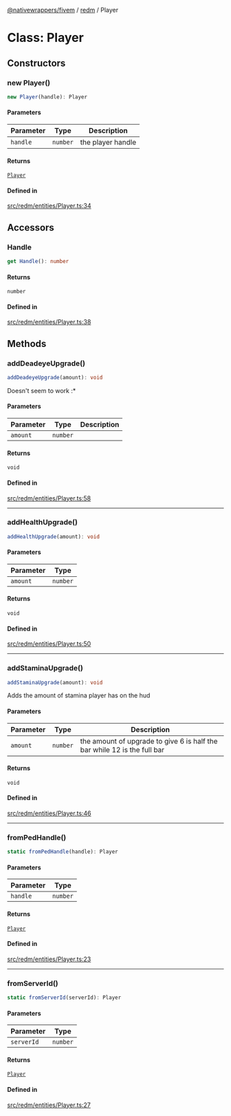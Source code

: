 [@nativewrappers/fivem](../../README.md) / [redm](../README.md) / Player

# Class: Player

## Constructors

### new Player()

```ts
new Player(handle): Player
```

#### Parameters

| Parameter | Type | Description |
| ------ | ------ | ------ |
| `handle` | `number` | the player handle |

#### Returns

[`Player`](Player.md)

#### Defined in

[src/redm/entities/Player.ts:34](https://github.com/nativewrappers/fivem/blob/2d4fa96d0a81695a673fe4c595d3abfefbf554a5/src/redm/entities/Player.ts#L34)

## Accessors

### Handle

```ts
get Handle(): number
```

#### Returns

`number`

#### Defined in

[src/redm/entities/Player.ts:38](https://github.com/nativewrappers/fivem/blob/2d4fa96d0a81695a673fe4c595d3abfefbf554a5/src/redm/entities/Player.ts#L38)

## Methods

### addDeadeyeUpgrade()

```ts
addDeadeyeUpgrade(amount): void
```

Doesn't seem to work :*

#### Parameters

| Parameter | Type | Description |
| ------ | ------ | ------ |
| `amount` | `number` |  |

#### Returns

`void`

#### Defined in

[src/redm/entities/Player.ts:58](https://github.com/nativewrappers/fivem/blob/2d4fa96d0a81695a673fe4c595d3abfefbf554a5/src/redm/entities/Player.ts#L58)

***

### addHealthUpgrade()

```ts
addHealthUpgrade(amount): void
```

#### Parameters

| Parameter | Type |
| ------ | ------ |
| `amount` | `number` |

#### Returns

`void`

#### Defined in

[src/redm/entities/Player.ts:50](https://github.com/nativewrappers/fivem/blob/2d4fa96d0a81695a673fe4c595d3abfefbf554a5/src/redm/entities/Player.ts#L50)

***

### addStaminaUpgrade()

```ts
addStaminaUpgrade(amount): void
```

Adds the amount of stamina player has on the hud

#### Parameters

| Parameter | Type | Description |
| ------ | ------ | ------ |
| `amount` | `number` | the amount of upgrade to give 6 is half the bar while 12 is the full bar |

#### Returns

`void`

#### Defined in

[src/redm/entities/Player.ts:46](https://github.com/nativewrappers/fivem/blob/2d4fa96d0a81695a673fe4c595d3abfefbf554a5/src/redm/entities/Player.ts#L46)

***

### fromPedHandle()

```ts
static fromPedHandle(handle): Player
```

#### Parameters

| Parameter | Type |
| ------ | ------ |
| `handle` | `number` |

#### Returns

[`Player`](Player.md)

#### Defined in

[src/redm/entities/Player.ts:23](https://github.com/nativewrappers/fivem/blob/2d4fa96d0a81695a673fe4c595d3abfefbf554a5/src/redm/entities/Player.ts#L23)

***

### fromServerId()

```ts
static fromServerId(serverId): Player
```

#### Parameters

| Parameter | Type |
| ------ | ------ |
| `serverId` | `number` |

#### Returns

[`Player`](Player.md)

#### Defined in

[src/redm/entities/Player.ts:27](https://github.com/nativewrappers/fivem/blob/2d4fa96d0a81695a673fe4c595d3abfefbf554a5/src/redm/entities/Player.ts#L27)
